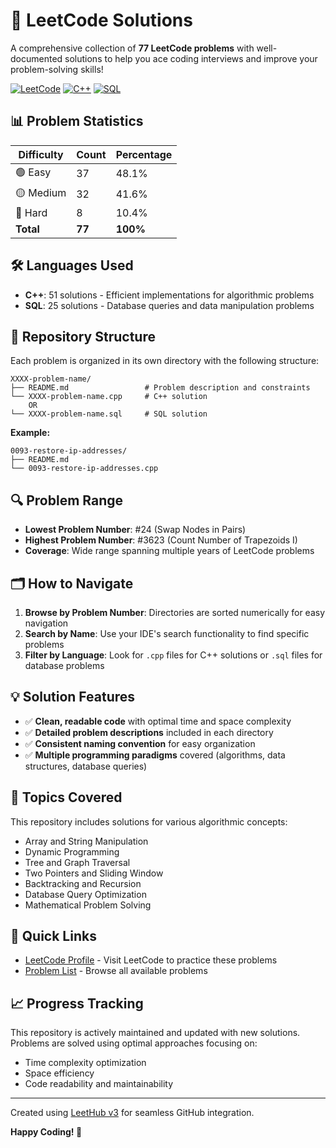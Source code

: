 # 🚀 LeetCode Solutions

A comprehensive collection of **77 LeetCode problems** with well-documented solutions to help you ace coding interviews and improve your problem-solving skills!

[![LeetCode](https://img.shields.io/badge/LeetCode-77_problems-orange?style=flat&logo=leetcode)](https://leetcode.com/)
[![C++](https://img.shields.io/badge/C++-51_solutions-blue?style=flat&logo=cplusplus)](https://isocpp.org/)
[![SQL](https://img.shields.io/badge/SQL-25_solutions-green?style=flat&logo=postgresql)](https://www.sql.org/)

## 📊 Problem Statistics

| Difficulty | Count | Percentage |
|------------|-------|------------|
| 🟢 Easy    | 37    | 48.1%      |
| 🟡 Medium  | 32    | 41.6%      |
| 🔴 Hard    | 8     | 10.4%      |
| **Total**  | **77** | **100%**   |

## 🛠️ Languages Used

- **C++**: 51 solutions - Efficient implementations for algorithmic problems
- **SQL**: 25 solutions - Database queries and data manipulation problems

## 📁 Repository Structure

Each problem is organized in its own directory with the following structure:
```
XXXX-problem-name/
├── README.md                 # Problem description and constraints
└── XXXX-problem-name.cpp     # C++ solution
    OR
└── XXXX-problem-name.sql     # SQL solution
```

**Example:**
```
0093-restore-ip-addresses/
├── README.md
└── 0093-restore-ip-addresses.cpp
```

## 🔍 Problem Range

- **Lowest Problem Number**: #24 (Swap Nodes in Pairs)
- **Highest Problem Number**: #3623 (Count Number of Trapezoids I)
- **Coverage**: Wide range spanning multiple years of LeetCode problems

## 🗂️ How to Navigate

1. **Browse by Problem Number**: Directories are sorted numerically for easy navigation
2. **Search by Name**: Use your IDE's search functionality to find specific problems
3. **Filter by Language**: Look for `.cpp` files for C++ solutions or `.sql` files for database problems

## 💡 Solution Features

- ✅ **Clean, readable code** with optimal time and space complexity
- ✅ **Detailed problem descriptions** included in each directory
- ✅ **Consistent naming convention** for easy organization
- ✅ **Multiple programming paradigms** covered (algorithms, data structures, database queries)

## 🎯 Topics Covered

This repository includes solutions for various algorithmic concepts:
- Array and String Manipulation
- Dynamic Programming
- Tree and Graph Traversal
- Two Pointers and Sliding Window
- Backtracking and Recursion
- Database Query Optimization
- Mathematical Problem Solving

## 🔗 Quick Links

- [LeetCode Profile](https://leetcode.com/) - Visit LeetCode to practice these problems
- [Problem List](https://leetcode.com/problemset/all/) - Browse all available problems

## 📈 Progress Tracking

This repository is actively maintained and updated with new solutions. Problems are solved using optimal approaches focusing on:
- Time complexity optimization
- Space efficiency
- Code readability and maintainability

---

Created using [LeetHub v3](https://github.com/raphaelheinz/LeetHub-3.0) for seamless GitHub integration.

**Happy Coding! 🎉**

